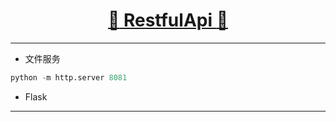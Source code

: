[<h1 align = "center">:rocket: RestfulApi :facepunch:</h1>][0]

---
- 文件服务
```python
python -m http.server 8081
```

- Flask

---
[0]: https://mp.weixin.qq.com/s/2ZKDNF-FrMZe7L-vAtwhZw
